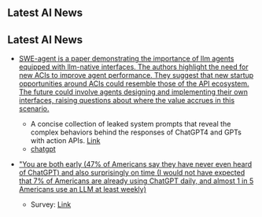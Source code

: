 ## Latest AI News
## Latest AI News

- [SWE-agent is a paper demonstrating the importance of llm agents equipped with llm-native interfaces. The authors highlight the need for new ACIs to improve agent performance. They suggest that new startup opportunities around ACIs could resemble those of the API ecosystem. The future could involve agents designing and implementing their own interfaces, raising questions about where the value accrues in this scenario.](https://x.com/JamesAlcorn94/status/1794897317503631394)
  - A concise collection of leaked system prompts that reveal the complex behaviors behind the responses of ChatGPT4 and GPTs with action APIs. [Link](https://bit.ly/3OQc9a0)
  - [chatgpt](#)
  
- ["You are both early (47% of Americans say they have never even heard of ChatGPT) and also surprisingly on time (I would not have expected that 7% of Americans are already using ChatGPT daily, and almost 1 in 5 Americans use an LLM at least weekly)](https://x.com/emollick/status/1795515457228935658)
  - Survey: [Link](https://reutersinstitute.politics.ox.ac.uk/sites/default/files/2024-05/Fletcher_and_Nielsen_Generative_AI_and_News_Audiences.pdf)